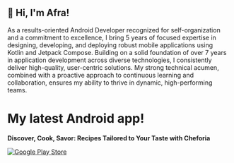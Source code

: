 ## 👋 Hi, I'm Afra!

As a results-oriented Android Developer recognized for self-organization and a
commitment to excellence, I bring 5 years of focused expertise in designing,
developing, and deploying robust mobile applications using Kotlin and Jetpack
Compose. Building on a solid foundation of over 7 years in application
development across diverse technologies, I consistently deliver high-quality,
user-centric solutions. My strong technical acumen, combined with a proactive
approach to continuous learning and collaboration, ensures my ability to thrive
in dynamic, high-performing teams.

# My latest Android app!
**Discover, Cook, Savor: Recipes Tailored to Your Taste with Cheforia**

[![Google Play Store](https://img.shields.io/badge/Google_Play-Download-blue?logo=google-play&style=for-the-badge)](https://play.google.com/store/apps/details?id=meal.planner.ai.cheforia.recipes.tasty.food&pcampaignid=web_share)


<!--
[![Top Langs](https://github-readme-stats.vercel.app/api/top-langs/?username=afradigm&theme=cobalt&show_icons=true)]()

**afradigm/afradigm** is a ✨ _special_ ✨ repository because its `README.md` (this file) appears on your GitHub profile.

Here are some ideas to get you started:

- 🔭 I’m currently working on ...
- 🌱 I’m currently learning ...
- 👯 I’m looking to collaborate on ...
- 🤔 I’m looking for help with ...
- 💬 Ask me about ...
- 📫 How to reach me: ...
- 😄 Pronouns: ...
- ⚡ Fun fact: ...
-->
